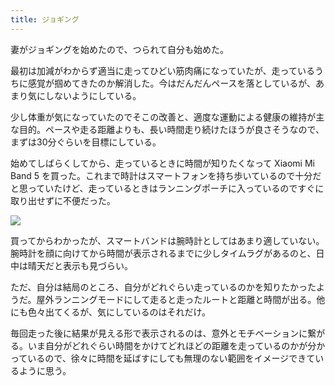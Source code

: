 ```yaml
---
title: ジョギング
---
```


妻がジョギングを始めたので、つられて自分も始めた。

最初は加減がわからず適当に走ってひどい筋肉痛になっていたが、走っているうちに感覚が掴めてきたのか解消した。今はだんだんペースを落としているが、あまり気にしないようにしている。

少し体重が気になっていたのでそこの改善と、適度な運動による健康の維持が主な目的。ペースや走る距離よりも、長い時間走り続けたほうが良さそうなので、まずは30分ぐらいを目標にしている。

始めてしばらくしてから、走っているときに時間が知りたくなって Xiaomi Mi Band 5 を買った。これまで時計はスマートフォンを持ち歩いているので十分だと思っていたけど、走っているときはランニングポーチに入っているのですぐに取り出せずに不便だった。

![](/images/20210212-jogging.jpg)

買ってからわかったが、スマートバンドは腕時計としてはあまり適していない。腕時計を顔に向けてから時間が表示されるまでに少しタイムラグがあるのと、日中は晴天だと表示も見づらい。

ただ、自分は結局のところ、自分がどれぐらい走っているのかを知りたかったようだ。屋外ランニングモードにして走ると走ったルートと距離と時間が出る。他にも色々出てくるが、気にしているのはそれだけ。

毎回走った後に結果が見える形で表示されるのは、意外とモチベーションに繋がる。いま自分がどれぐらい時間をかけてどれほどの距離を走っているのかが分かっているので、徐々に時間を延ばすにしても無理のない範囲をイメージできているように思う。